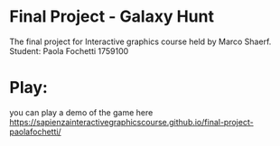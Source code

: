 # Final Project - Galaxy Hunt
The final project for Interactive graphics course held by Marco Shaerf.
Student: Paola Fochetti 1759100

# Play: 
you can play a demo of the game here  https://sapienzainteractivegraphicscourse.github.io/final-project-paolafochetti/

